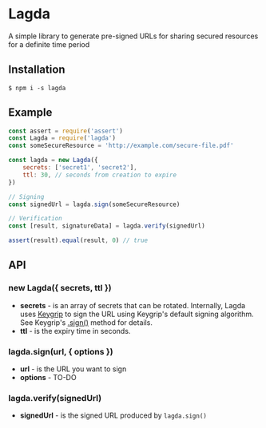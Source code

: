 # Lagda

A simple library to generate pre-signed URLs for sharing secured resources for a definite time period

## Installation

`$ npm i -s lagda`

## Example

```js
const assert = require('assert')
const Lagda = require('lagda')
const someSecureResource = 'http://example.com/secure-file.pdf'

const lagda = new Lagda({
    secrets: ['secret1', 'secret2'],
    ttl: 30, // seconds from creation to expire
})

// Signing
const signedUrl = lagda.sign(someSecureResource)

// Verification
const [result, signatureData] = lagda.verify(signedUrl)

assert(result).equal(result, 0) // true
```

## API

### new Lagda({ secrets, ttl })
* **secrets** - is an array of secrets that can be rotated. Internally, Lagda uses [Keygrip](https://github.com/crypto-utils/keygrip) to sign the URL using Keygrip's default signing algorithm. See Keygrip's [.sign()](https://github.com/crypto-utils/keygrip#keyssigndata) method for details.
* **ttl** - is the expiry time in seconds.

### lagda.sign(url, { options })
* **url** - is the URL you want to sign
* **options** - TO-DO

### lagda.verify(signedUrl)
* **signedUrl** - is the signed URL produced by `lagda.sign()`